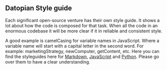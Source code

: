 ﻿## Datopian Style guide

Each significant open-source venture has their own style guide. It shows a lot about how the code is composed for that task. When all the code in an enormous codebase it will be more clear if it in reliable and consistent style.

A good example is camelCasing for variable names in JavaScript. Where a variable name will start with a capital letter in the second word. For example: marketingStrategy, newComputer, getContent, etc. Here you can find the styleguides here for [Markdown](https://gitlab.com/datopian/core/handbook/tree/master/style-guide/markdown), [JavaScript](https://gitlab.com/datopian/core/handbook/tree/master/style-guide/javascript)
 and [Python](https://gitlab.com/datopian/core/handbook/tree/master/style-guide/python). Please go over them to have a clear understanding. 
